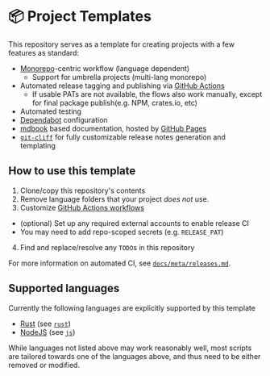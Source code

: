 # 📦 Project Templates

This repository serves as a template for creating projects with a few features as standard:

- [Monorepo][monorepo]-centric workflow (language dependent)
  - Support for umbrella projects (multi-lang monorepo)
- Automated release tagging and publishing via [GitHub Actions][gha]
  - If usable PATs are not available, the flows also work manually, except for final package publish(e.g. NPM, crates.io, etc)
- Automated testing
- [Dependabot][dependabot] configuration
- [mdbook][mdbook] based documentation, hosted by [GitHub Pages][gh-pages]
- [`git-cliff`][git-cliff] for fully customizable release notes generation and templating

[gha]: https://docs.github.com/actions
[monorepo]: https://en.wikipedia.org/wiki/Monorepo
[dependabot]: https://docs.github.com/en/code-security/getting-started/dependabot-quickstart-guide
[mdbook]: https://github.com/rust-lang/mdBook
[gh-pages]: https://pages.github.com/
[git-cliff]: https://github.com/orhun/git-cliff

## How to use this template

1. Clone/copy this repository's contents
2. Remove language folders that your project *does not* use.
3. Customize [GitHub Actions workflows](./.github/workflows)
  - (optional) Set up any required external accounts to enable release CI
  - You may need to add repo-scoped secrets (e.g. `RELEASE_PAT`)
4. Find and replace/resolve any `TODO`s in this repository

For more information on automated CI, see [`docs/meta/releases.md`](./docs/meta/releases.md).

## Supported languages

Currently the following languages are explicitly supported by this template

- [Rust][rust] (see [`rust`](./rust))
- [NodeJS][nodejs] (see [`js`](./js))

While languages not listed above may work reasonably well, most scripts are tailored towards one of the languages above,
and thus need to be either removed or modified.

[rust]: https://rust-lang.org
[nodejs]: https://nodejs.org

